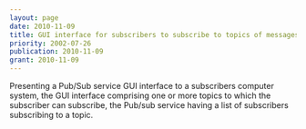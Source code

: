 ```yaml
---
layout: page
date: 2010-11-09
title: GUI interface for subscribers to subscribe to topics of messages published by a …
priority: 2002-07-26
publication: 2010-11-09
grant: 2010-11-09
---
```

Presenting a Pub/Sub service GUI interface to a subscribers computer system, the GUI interface comprising one or more topics to which the subscriber can subscribe, the Pub/sub service having a list of subscribers subscribing to a topic.